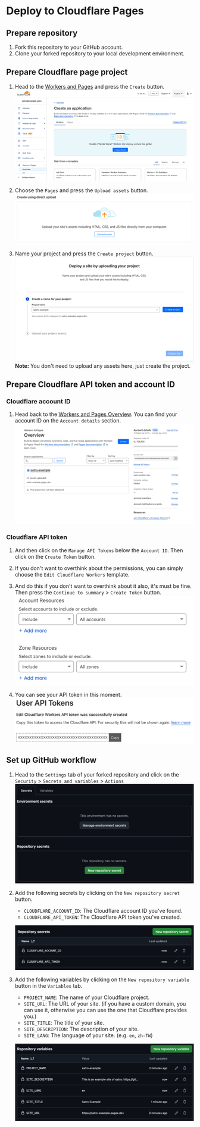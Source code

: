 # Deploy to Cloudflare Pages

## Prepare repository

1. Fork this repository to your GitHub account.
2. Clone your forked repository to your local development environment.

## Prepare Cloudflare page project

1. Head to the [Workers and Pages](https://dash.cloudflare.com/?to=/:account/workers-and-pages/create) and press the `Create` button.
![Create workers and pages](./image/cloudflare-create-workers-and-pages.png)

2. Choose the `Pages` and press the `Upload assets` button.
![Upload assets button](./image/cloudflare-upload-assets-button.png)

3. Name your project and press the `Create project` button.
![Create project button](./image/cloudflare-create-project.png)
**Note:** You don't need to upload any assets here, just create the project.

## Prepare Cloudflare API token and account ID

### Cloudflare account ID

1. Head back to the [Workers and Pages Overview](https://dash.cloudflare.com/?to=/:account/workers-and-pages). You can find your account ID on the `Account details` section.
![Workers and Pages Overview](./image/cloudflare-workers-and-pages-overview.png)

### Cloudflare API token

1. And then click on the `Manage API Tokens` below the `Account ID`. Then click on the `Create Token` button.

2. If you don't want to overthink about the permissions, you can simply choose the `Edit Cloudflare Workers` template.

3. And do this if you don't want to overthink about it also, it's must be fine. Then press the `Continue to summary` > `Create Token` button.
![Edit Cloudflare Workers template](./image/cloudflare-edit-workers-template.png)

4. You can see your API token in this moment.
![User API tokens](./image/cloudflare-user-api-tokens.png)

## Set up GitHub workflow

1. Head to the `Settings` tab of your forked repository and click on the `Security` > `Secrets and variables` > `Actions`
![Secrets and variables](./image/github-repository-secrets-and-variables.png)

2. Add the following secrets by clicking on the `New repository secret` button.
    - `CLOUDFLARE_ACCOUNT_ID`: The Cloudflare account ID you've found.
    - `CLOUDFLARE_API_TOKEN`: The Cloudflare API token you've created.

    ![Repository secrets](./image/github-repository-secrets.png)

3. Add the following variables by clicking on the `New repository variable` button in the `Variables` tab.
    - `PROJECT_NAME`: The name of your Cloudflare project.
    - `SITE_URL`: The URL of your site. (if you have a custom domain, you can use it, otherwise you can use the one that Cloudflare provides you.)
    - `SITE_TITLE`: The title of your site.
    - `SITE_DESCRIPTION`: The description of your site.
    - `SITE_LANG`: The language of your site. (e.g. `en`, `zh-TW`)

    ![Repository variables](./image/github-repository-variables-for-cloudflare-page.png)
